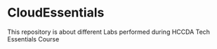 # CloudEssentials
This repository is about different Labs performed during HCCDA Tech Essentials Course
